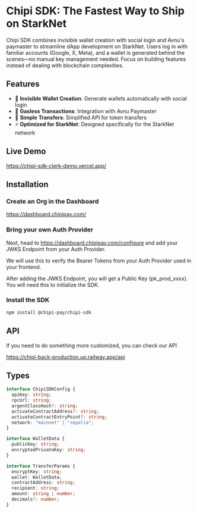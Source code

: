 # Chipi SDK: The Fastest Way to Ship on StarkNet

Chipi SDK combines invisible wallet creation with social login and Avnu's paymaster to streamline dApp development on StarkNet. Users log in with familiar accounts (Google, X, Meta), and a wallet is generated behind the scenes—no manual key management needed. Focus on building features instead of dealing with blockchain complexities.

## Features

- 🔐 **Invisible Wallet Creation**: Generate wallets automatically with social login
- 💸 **Gasless Transactions**: Integration with Avnu Paymaster
- 🔄 **Simple Transfers**: Simplified API for token transfers
- ⚡ **Optimized for StarkNet**: Designed specifically for the StarkNet network

## Live Demo

https://chipi-sdk-clerk-demo.vercel.app/

## Installation

### Create an Org in the Dashboard

https://dashboard.chipipay.com/

### Bring your own Auth Provider

Next, head to https://dashboard.chipipay.com/configure and add your JWKS Endpoint from your Auth Provider. 

We will use this to verify the Bearer Tokens from your Auth Provider used in your frontend.

After adding the JWKS Endpoint, you will get a Public Key (pk_prod_xxxx). You will need this to initialize the SDK.

### Install the SDK

```bash
npm install @chipi-pay/chipi-sdk
```


## API

If you need to do something more customized, you can check our API

https://chipi-back-production.up.railway.app/api

## Types

```typescript
interface ChipiSDKConfig {
  apiKey: string;
  rpcUrl: string;
  argentClassHash?: string;
  activateContractAddress?: string;
  activateContractEntryPoint?: string;
  network: "mainnet" | "sepolia";
}

interface WalletData {
  publicKey: string;
  encryptedPrivateKey: string;
}

interface TransferParams {
  encryptKey: string;
  wallet: WalletData;
  contractAddress: string;
  recipient: string;
  amount: string | number;
  decimals?: number;
}
```

